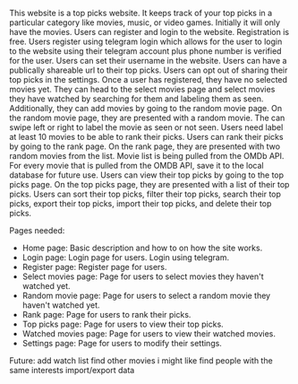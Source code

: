 <!-- # Toppick
## Description
**tl;dr** This is a website that keeps track of your top picks in a particular category like movies, music, or video games.

If you are like me, you have a lot of things to do. One of them is to have conversations with other people.
A common theme that keeps popping up is "What is your favorite \[Movie or Music or Video game\]?" or more generatlly "What are your top picks for \[Movie or Music or Video game\]?"
If you've met me before, and you've asked me for a list of my top picks, you'll see that they tend to change quite frequently. That's because I'm a a dummy who forgets my top picks every now and then, especially when I've been away from the particular \[Movie or Music or Video game\] I'm interested in. Basically, I'm a dummy who doesn't remember my top picks. So I'm making this small website so I can properly rank my top picks and keep track of them. 

## Features
Basic features:
* **Rank Picks**: This is where you can compare 2 random picks from the same category, choose the one you like the most, and rank it as your top pick.
* **Add new picks**: You can add new picks to the website. These may be movies, music, or video games.
* **Modify a pick**: You can modify a pick that you've already added. Maybe you made a mistake, or maybe season 8 came out and it ruined the whole experience for you (damn you Game of Thrones).
* **View your top picks**: You can view your top picks. You can see the top picks for movies, music, or video games. You can sort them, filter them, search them, export them, import them ... you name it.
And that's it!

## How do I get started?
Head over to the [https://toppicks.top](https://www.youtube.com/watch?v=dQw4w9WgXcQ) and follow the instructions. -->

This website is a top picks website. It keeps track of your top picks in a particular category like movies, music, or video games. Initially it will only have the movies.
Users can register and login to the website. Registration is free. Users register using telegram login which allows for the user to login to the website using their telegram account plus phone number is verified for the user. Users can set their username in the website. Users can have a publically shareable url to their top picks. Users can opt out of sharing their top picks in the settings. 
Once a user has registered, they have no selected movies yet. 
They can head to the select movies page and select movies they have watched by searching for them and labeling them as seen.
Additionally, they can add movies by going to the random movie page. On the random movie page, they are presented with a random movie. The can swipe left or right to label the movie as seen or not seen. 
Users need label at least 10 movies to be able to rank their picks.
Users can rank their picks by going to the rank page. On the rank page, they are presented with two random movies from the list.
Movie list is being pulled from the OMDb API. For every movie that is pulled from the OMDB API, save it to the local database for future use.
Users can view their top picks by going to the top picks page. On the top picks page, they are presented with a list of their top picks. Users can sort their top picks, filter their top picks, search their top picks, export their top picks, import their top picks, and delete their top picks.

Pages needed:
* Home page: Basic description and how to on how the site works.
* Login page: Login page for users. Login using telegram.
* Register page: Register page for users.
* Select movies page: Page for users to select movies they haven't watched yet.
* Random movie page: Page for users to select a random movie they haven't watched yet.
* Rank page: Page for users to rank their picks.
* Top picks page: Page for users to view their top picks.
* Watched movies page: Page for users to view their watched movies.
* Settings page: Page for users to modify their settings.


Future:
add watch list
find other movies i might like
find people with the same interests
import/export data
